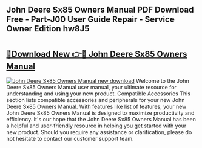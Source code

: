 ## John Deere Sx85 Owners Manual PDF Download Free - Part-J00 User Guide Repair - Service Owner Edition hw8J5

# <h2><a href="http://bc95932.oget.top/?id=John+Deere+Sx85+Owners+Manual">🔗Download New 👉🔴 John Deere Sx85 Owners Manual</a></h2>

[![John Deere Sx85 Owners Manual new download](https://i.imgur.com/5g1atiW.png)](http://bc95932.oget.top/?id=John+Deere+Sx85+Owners+Manual)
Welcome to the John Deere Sx85 Owners Manual user manual, your ultimate resource for understanding and using your new product. Compatible Accessories This section lists compatible accessories and peripherals for your new John Deere Sx85 Owners Manual. With features like list of features, your new John Deere Sx85 Owners Manual is designed to maximize productivity and efficiency. It's our hope that the John Deere Sx85 Owners Manual has been a helpful and user-friendly resource in helping you get started with your new product. Should you require any assistance or clarification, please do not hesitate to contact our customer support team.
